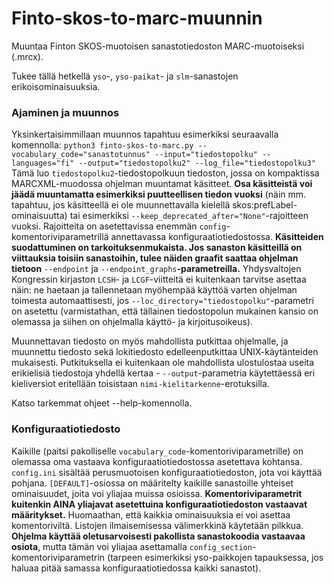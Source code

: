 # Finto-skos-to-marc-muunnin

Muuntaa Finton SKOS-muotoisen sanastotiedoston MARC-muotoiseksi (.mrcx).

Tukee tällä hetkellä `yso`-, `yso-paikat`- ja `slm`-sanastojen erikoisominaisuuksia.

### Ajaminen ja muunnos
Yksinkertaisimmillaan muunnos tapahtuu esimerkiksi seuraavalla komennolla:
`python3 finto-skos-to-marc.py --vocabulary_code="sanastotunnus" --input="tiedostopolku" --languages="fi" --output="tiedostopolku2" --log_file="tiedostopolku3"`
Tämä luo `tiedostopolku2`-tiedostopolkuun tiedoston, jossa on kompaktissa MARCXML-muodossa ohjelman muuntamat käsitteet. __Osa käsitteistä voi jäädä muuntamatta esimerkiksi puutteellisen tiedon vuoksi__ (näin mm. tapahtuu, jos käsitteellä ei ole muunnettavalla kielellä skos:prefLabel-ominaisuutta) tai esimerkiksi `--keep_deprecated_after="None"`-rajoitteen vuoksi. Rajoitteita on asetettavissa enemmän `config`-komentoriviparametrillä annettavassa konfiguraatiotiedostossa. __Käsitteiden suodattuminen on tarkoituksenmukaista. Jos sanaston käsitteillä on viittauksia toisiin sanastoihin, tulee näiden graafit saattaa ohjelman tietoon__ `--endpoint` ja `--endpoint_graphs`__-parametreilla.__ Yhdysvaltojen Kongressin kirjaston `LCSH`- ja `LCGF`-viitteitä ei kuitenkaan tarvitse asettaa näin: ne haetaan ja tallennetaan myöhempää käyttöä varten ohjelman toimesta automaattisesti, jos `--loc_directory="tiedostopolku"`-parametri on asetettu (varmistathan, että tällainen tiedostopolun mukainen kansio on olemassa ja siihen on ohjelmalla käyttö- ja kirjoitusoikeus).

Muunnettavan tiedosto on myös mahdollista putkittaa ohjelmalle, ja muunnettu tiedosto sekä lokitiedosto edelleenputkittaa UNIX-käytänteiden mukaisesti. Putkituksella ei kuitenkaan ole mahdollista ulostulostaa useita erikielisiä tiedostoja yhdellä kertaa - `--output`-parametria käytettäessä eri kieliversiot eritellään toisistaan `nimi-kielitarkenne`-erotuksilla.

Katso tarkemmat ohjeet --help-komennolla.

### Konfiguraatiotiedosto
Kaikille (paitsi pakolliselle `vocabulary_code`-komentoriviparametrille) on olemassa oma vastaava konfiguraatiotiedostossa asetettava kohtansa. `config.ini` sisältää perusmuotoisen konfiguraatiotiedoston, jota voi käyttää pohjana.
`[DEFAULT]`-osiossa on määritelty kaikille sanastoille yhteiset ominaisuudet, joita voi yliajaa muissa osioissa. __Komentoriviparametrit kuitenkin AINA yliajavat asetettuina konfiguraatiotiedoston vastaavat määritykset.__ Huomaathan, että kaikkia ominaisuuksia ei voi asettaa komentoriviltä. Listojen ilmaisemisessa välimerkkinä käytetään pilkkua. __Ohjelma käyttää oletusarvoisesti pakollista sanastokoodia vastaavaa osiota__, mutta tämän voi yliajaa asettamalla `config_section`-komentoriviparametrin (tarpeen esimerkiksi yso-paikkojen tapauksessa, jos haluaa pitää samassa konfiguraatiotiedossa kaikki sanastot).
